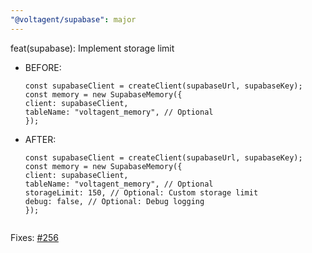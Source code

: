 ```yaml
---
"@voltagent/supabase": major
---
```


feat(supabase): Implement storage limit

- BEFORE:

  ```
  const supabaseClient = createClient(supabaseUrl, supabaseKey);
  const memory = new SupabaseMemory({
  client: supabaseClient,
  tableName: "voltagent_memory", // Optional
  });

  ```

- AFTER:

  ```
  const supabaseClient = createClient(supabaseUrl, supabaseKey);
  const memory = new SupabaseMemory({
  client: supabaseClient,
  tableName: "voltagent_memory", // Optional
  storageLimit: 150, // Optional: Custom storage limit
  debug: false, // Optional: Debug logging
  });


  ```

Fixes: [#256](https://github.com/VoltAgent/voltagent/issues/254)
